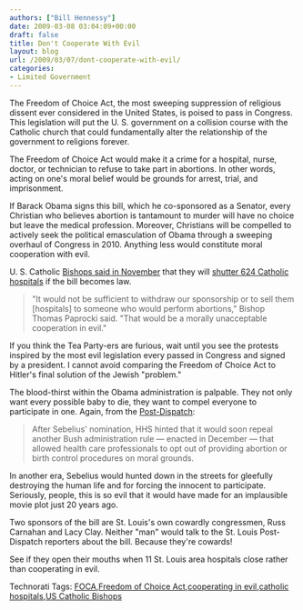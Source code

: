 ```yaml
---
authors: ["Bill Hennessy"]
date: 2009-03-08 03:04:09+00:00
draft: false
title: Don't Cooperate With Evil
layout: blog
url: /2009/03/07/dont-cooperate-with-evil/
categories:
- Limited Government
---
```


The Freedom of Choice Act, the most sweeping suppression of religious dissent ever considered in the United States, is poised to pass in Congress. This legislation will put the U. S. government on a collision course with the Catholic church that could fundamentally alter the relationship of the government to religions forever.

The Freedom of Choice Act would make it a crime for a hospital, nurse, doctor, or technician to refuse to take part in abortions. In other words, acting on one's moral belief would be grounds for arrest, trial, and imprisonment. 

If Barack Obama signs this bill, which he co-sponsored as a Senator, every Christian who believes abortion is tantamount to murder will have no choice but leave the medical profession. Moreover, Christians will be compelled to actively seek the political emasculation of Obama through a sweeping overhaul of Congress in 2010. Anything less would constitute moral cooperation with evil.

U. S. Catholic [Bishops said in November](https://www.stltoday.com/stltoday/news/stories.nsf/religion/story/E6E47067257DB95E862575710014DD57?OpenDocument) that they will [shutter 624 Catholic hospitals](https://www.americanthinker.com/blog/2009/03/catholic_hospitals_might_close.html) if the bill becomes law.

> "It would not be sufficient to withdraw our sponsorship or to sell them [hospitals] to someone who would perform abortions," Bishop Thomas Paprocki said. "That would be a morally unacceptable cooperation in evil."
> 
> 

If you think the Tea Party-ers are furious, wait until you see the protests inspired by the most evil legislation every passed in Congress and signed by a president. I cannot avoid comparing the Freedom of Choice Act to Hitler's final solution of the Jewish "problem."

The blood-thirst within the Obama administration is palpable. They not only want every possible baby to die, they want to compel everyone to participate in one. Again, from the [Post-Dispatch](https://www.stltoday.com/stltoday/news/stories.nsf/religion/story/E6E47067257DB95E862575710014DD57?OpenDocument):

> After Sebelius' nomination, HHS hinted that it would soon repeal another Bush administration rule — enacted in December — that allowed health care professionals to opt out of providing abortion or birth control procedures on moral grounds.
> 
> 

In another era, Sebelius would hunted down in the streets for gleefully destroying the human life and for forcing the innocent to participate. Seriously, people, this is so evil that it would have made for an implausible movie plot just 20 years ago.

Two sponsors of the bill are St. Louis's own cowardly congressmen, Russ Carnahan and Lacy Clay. Neither "man" would talk to the St. Louis Post-Dispatch reporters about the bill. Because they're cowards!

See if they open their mouths when 11 St. Louis area hospitals close rather than cooperating in evil.

Technorati Tags: [FOCA](https://technorati.com/tags/FOCA),[Freedom of Choice Act](https://technorati.com/tags/Freedom%20of%20Choice%20Act),[cooperating in evil](https://technorati.com/tags/cooperating%20in%20evil),[catholic hospitals](https://technorati.com/tags/catholic%20hospitals),[US Catholic Bishops](https://technorati.com/tags/US%20Catholic%20Bishops)
